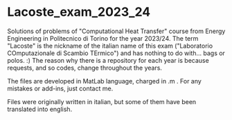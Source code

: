 # Lacoste_exam_2023_24

Solutions of problems of "Computational Heat Transfer" course from Energy Engineering in Politecnico di Torino for the year 2023/24.
The term "Lacoste" is the nickname of the italian name of this exam ("Laboratorio COmputazionale di Scambio TErmico") and has nothing to do with... bags or polos. :)
The reason why there is a repository for each year is because requests, and so codes, change throughout the years.

The files are developed in MatLab language, charged in .m .
For any mistakes or add-ins, just contact me.

Files were originally written in italian, but some of them have been translated into english.
